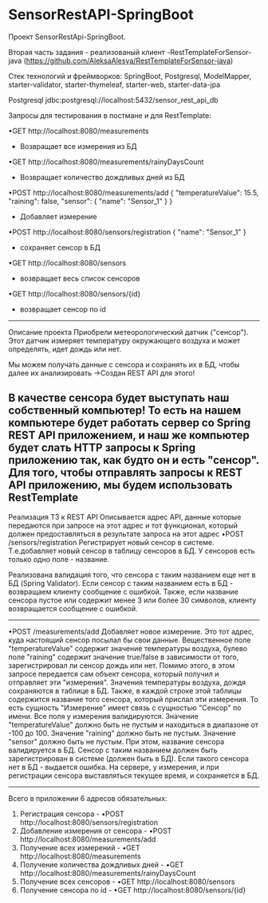 # SensorRestAPI-SpringBoot

Проект SensorRestApi-SpringBoot.

Вторая часть задания - реализованый клиент -RestTemplateForSensor-java (https://github.com/AleksaAlesya/RestTemplateForSensor-java)

Стек технологий и фреймворков:
SpringBoot, Postgresql, ModelMapper, starter-validator, starter-thymeleaf, starter-web, starter-data-jpa

Postgresql jdbc:postgresql://localhost:5432/sensor_rest_api_db

Запросы для тестирования в постмане и для RestTemplate:

•GET http://localhost:8080/measurements
- Возвращает все измерения из БД

•GET http://localhost:8080/measurements/rainyDaysCount
- Возвращает количество дождливых дней из БД

•POST http://localhost:8080/measurements/add
{
"temperatureValue": 15.5,
"raining": false,
"sensor": {
"name": "Sensor_1"
}
}
- Добавляет измерение

•POST http://localhost:8080/sensors/registration
{
"name": "Sensor_1"
}
- сохраняет сенсор в БД

•GET http://localhost:8080/sensors
- возвращает весь список сенсоров

•GET http://localhost:8080/sensors/{id}
- возвращает сенсор по id


-------------------------------------------------------------------------------
Описание проекта
Приобрели метеорологический датчик ("сенсор"). Этот датчик
измеряет температуру окружающего воздуха и может определять,
идет  дождь или нет.

Мы можем получать данные с сенсора и сохранять их в БД, чтобы
далее их анализировать ->Создан REST API для этого!

В качестве сенсора будет
выступать наш собственный компьютер!
То есть на нашем компьютере будет работать сервер со Spring
REST API приложением, и наш же компьютер будет слать HTTP
запросы к Spring приложению так, как будто он и есть "сенсор".
Для того, чтобы отправлять запросы к REST API приложению, мы
будем использовать RestTemplate
---------------------------------------------------------------------------

Реализация ТЗ к REST API
Описывается адрес API, данные которые передаются при запросе на
этот адрес и тот функционал, который должен предоставляться в
результате запроса на этот адрес
•POST /sensors/registration
Регистрирует новый сенсор в системе. Т.е.добавляет новый
сенсор в таблицу сенсоров в БД. У сенсоров есть только одно
поле - название.

Реализована валидация того, что сенсора с таким названием еще нет в БД
(Spring Validator). Если сенсор с таким названием есть в БД - возвращаем
клиенту сообщение с ошибкой.
Также, если название сенсора пустое или содержит менее 3 или более 30 символов,
клиенту  возвращается сообщение с ошибкой.

----------------------------------------------------------------------------------------------------------

•POST /measurements/add
Добавляет новое измерение. Это тот адрес, куда настоящий сенсор посылал бы свои данные.
Вещественное поле "temperatureValue" содержит значение температуры воздуха, булево поле "raining" содержит
значение true/false в зависимости от того, зарегистрировал ли сенсор дождь или нет. Помимо этого, в
этом запросе передается сам объект сенсора, который получил и отправляет эти "измерения".
Значения температуры воздуха, дождя сохраняются в таблице в БД. Также, в каждой строке этой
таблицы содержится название того сенсора, который прислал эти измерения. То есть
сущность "Измерение" имеет связь с сущностью "Сенсор"  по имени.
Все поля у измерения  валидируются.
Значение "temperatureValue" должно быть не пустым и находиться в диапазоне от -100 до 100.
Значение "raining" должно быть не пустым.
Значение "sensor" должно быть не пустым. При этом, название сенсора  валидируется в БД.
Сенсор с таким названием должен быть зарегистрирован в системе (должен быть в БД).
Если такого сенсора нет в БД - выдается ошибка. 
На сервере, у измерения, и при регистрации сенсора выставляться текущее время, и сохраняется в БД.

------------------------------------------------------------------------------------------------------

Всего в приложении  6 адресов обязательных:
1) Регистрация сенсора - •POST http://localhost:8080/sensors/registration
2) Добавление измерения от сенсора - •POST http://localhost:8080/measurements/add
3) Получение всех измерений - •GET http://localhost:8080/measurements
4) Получение количества дождливых дней - •GET http://localhost:8080/measurements/rainyDaysCount
5) Получение всех сенсоров - •GET http://localhost:8080/sensors
6) Получение сенсора по id - •GET http://localhost:8080/sensors/{id}





